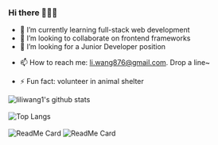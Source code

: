 ### Hi there 👋👋👋

<!--
**liliwang1/liliwang1** is a ✨ _special_ ✨ repository because its `README.md` (this file) appears on your GitHub profile.
-->
<!--
- 🔭 I’m currently working on
-->
- 🌱 I’m currently learning full-stack web development
- 👯 I’m looking to collaborate on frontend frameworks
- 🤔 I’m looking for a Junior Developer position
<!--
- 💬 Ask me about ...
-->
- 📫 How to reach me: li.wang876@gmail.com.  Drop a line~
<!--
- 😄 Pronouns: ...
-->
- ⚡ Fun fact: volunteer in animal shelter

![liliwang1's github stats](https://github-readme-stats.vercel.app/api?username=liliwang1&count_private=true&show_icons=true&theme=vue&hide=stars)
<br/>
<br/>
![Top Langs](https://github-readme-stats.vercel.app/api/top-langs/?username=liliwang1&layout=compact&theme=vue)
<br/>
<br/>
![ReadMe Card](https://github-readme-stats.vercel.app/api/pin/?&theme=vue&username=liliwang1&repo=codeup-web-exercises)
![ReadMe Card](https://github-readme-stats.vercel.app/api/pin/?&theme=vue&username=liliwang1&repo=codeup-java-exercises)

